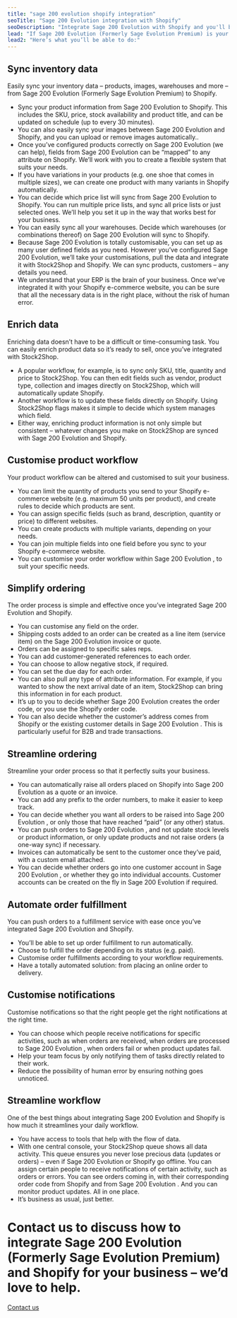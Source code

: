 ```yaml
---
title: "sage 200 evolution shopify integration"
seoTitle: "Sage 200 Evolution integration with Shopify"
seoDescription: "Integrate Sage 200 Evolution with Shopify and you'll be able to streamline your workflow and simplify your ordering process. We'll work with you to create theSage 200 Evolution Shopify integration that works best for your business. Find out more!"
lead: "If Sage 200 Evolution (Formerly Sage Evolution Premium) is your ERP and you’re running a Shopify e-commerce website, it’s essential that they can communicate with each other. That’s how we can help: integrating Sage 200 Evolution and Shopify will make your daily business operations simple and stress-free."
lead2: "Here’s what you’ll be able to do:"
---
```


Sync inventory data
-------------------

Easily sync your inventory data – products, images, warehouses and more – from Sage 200 Evolution (Formerly Sage Evolution Premium) to Shopify.

*   Sync your product information from Sage 200 Evolution to Shopify. This includes the SKU, price, stock availability and product title, and can be updated on schedule (up to every 30 minutes).
*   You can also easily sync your images between Sage 200 Evolution and Shopify, and you can upload or remove images automatically..
*   Once you’ve configured products correctly on Sage 200 Evolution (we can help), fields from Sage 200 Evolution can be “mapped” to any attribute on Shopify. We’ll work with you to create a flexible system that suits your needs.
*   If you have variations in your products (e.g. one shoe that comes in multiple sizes), we can create one product with many variants in Shopify automatically.
*   You can decide which price list will sync from Sage 200 Evolution to Shopify. You can run multiple price lists, and sync all price lists or just selected ones. We’ll help you set it up in the way that works best for your business.
*   You can easily sync all your warehouses. Decide which warehouses (or combinations thereof) on Sage 200 Evolution will sync to Shopify.
*   Because Sage 200 Evolution is totally customisable, you can set up as many user defined fields as you need. However you’ve configured Sage 200 Evolution, we’ll take your customisations, pull the data and integrate it with Stock2Shop and Shopify. We can sync products, customers – any details you need.
*   We understand that your ERP is the brain of your business. Once we’ve integrated it with your Shopify e-commerce website, you can be sure that all the necessary data is in the right place, without the risk of human error.

Enrich data
-----------

Enriching data doesn’t have to be a difficult or time-consuming task. You can easily enrich product data so it’s ready to sell, once you’ve integrated with Stock2Shop.

*   A popular workflow, for example, is to sync only SKU, title, quantity and price to Stock2Shop. You can then edit fields such as vendor, product type, collection and images directly on Stock2Shop, which will automatically update Shopify.
*   Another workflow is to update these fields directly on Shopify. Using Stock2Shop flags makes it simple to decide which system manages which field.
*   Either way, enriching product information is not only simple but consistent – whatever changes you make on Stock2Shop are synced with Sage 200 Evolution and Shopify.

Customise product workflow
--------------------------

Your product workflow can be altered and customised to suit your business.

*   You can limit the quantity of products you send to your Shopify e-commerce website (e.g. maximum 50 units per product), and create rules to decide which products are sent.
*   You can assign specific fields (such as brand, description, quantity or price) to different websites.
*   You can create products with multiple variants, depending on your needs.
*   You can join multiple fields into one field before you sync to your Shopify e-commerce website.
*   You can customise your order workflow within Sage 200 Evolution , to suit your specific needs.

Simplify ordering
-----------------

The order process is simple and effective once you’ve integrated Sage 200 Evolution and Shopify.

*   You can customise any field on the order.
*   Shipping costs added to an order can be created as a line item (service item) on the Sage 200 Evolution invoice or quote.
*   Orders can be assigned to specific sales reps.
*   You can add customer-generated references to each order.
*   You can choose to allow negative stock, if required.
*   You can set the due day for each order.
*   You can also pull any type of attribute information. For example, if you wanted to show the next arrival date of an item, Stock2Shop can bring this information in for each product.
*   It’s up to you to decide whether Sage 200 Evolution creates the order code, or you use the Shopify order code.
*   You can also decide whether the customer’s address comes from Shopify or the existing customer details in Sage 200 Evolution . This is particularly useful for B2B and trade transactions.

Streamline ordering
-------------------

Streamline your order process so that it perfectly suits your business.

*   You can automatically raise all orders placed on Shopify into Sage 200 Evolution as a quote or an invoice.
*   You can add any prefix to the order numbers, to make it easier to keep track.
*   You can decide whether you want all orders to be raised into Sage 200 Evolution , or only those that have reached “paid” (or any other) status.
*   You can push orders to Sage 200 Evolution , and not update stock levels or product information, or only update products and not raise orders (a one-way sync) if necessary.
*   Invoices can automatically be sent to the customer once they’ve paid, with a custom email attached.
*   You can decide whether orders go into one customer account in Sage 200 Evolution , or whether they go into individual accounts. Customer accounts can be created on the fly in Sage 200 Evolution if required.

Automate order fulfillment
--------------------------

You can push orders to a fulfillment service with ease once you’ve integrated Sage 200 Evolution and Shopify.

*   You’ll be able to set up order fulfillment to run automatically.
*   Choose to fulfill the order depending on its status (e.g. paid).
*   Customise order fulfillments according to your workflow requirements.
*   Have a totally automated solution: from placing an online order to delivery.

Customise notifications
-----------------------

Customise notifications so that the right people get the right notifications at the right time.

*   You can choose which people receive notifications for specific activities, such as when orders are received, when orders are processed to Sage 200 Evolution , when orders fail or when product updates fail.
*   Help your team focus by only notifying them of tasks directly related to their work.
*   Reduce the possibility of human error by ensuring nothing goes unnoticed.

Streamline workflow
-------------------

One of the best things about integrating Sage 200 Evolution and Shopify is how much it streamlines your daily workflow.

*   You have access to tools that help with the flow of data.
*   With one central console, your Stock2Shop queue shows all data activity. This queue ensures you never lose precious data (updates or orders) – even if Sage 200 Evolution or Shopify go offline. You can assign certain people to receive notifications of certain activity, such as orders or errors. You can see orders coming in, with their corresponding order code from Shopify and from Sage 200 Evolution . And you can monitor product updates. All in one place.
*   It’s business as usual, just better.

Contact us to discuss how to integrate Sage 200 Evolution (Formerly Sage Evolution Premium) and Shopify for your business – we’d love to help.
==============================================================================================================================================

[Contact us](/contact-us "Contact Stock2Shop")
